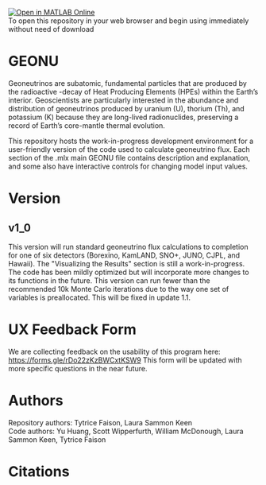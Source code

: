 [![Open in MATLAB Online](https://www.mathworks.com/images/responsive/global/open-in-matlab-online.svg)](https://matlab.mathworks.com/open/github/v1?repo=LSKgeo/GEONU&file=GeoneutrinoFluxCalculations.prj) \
To open this repository in your web browser and begin using immediately without need of download

# GEONU
Geoneutrinos are subatomic, fundamental particles that are produced by the radioactive -decay of Heat Producing Elements (HPEs) within the Earth’s interior. Geoscientists are particularly interested in the abundance and distribution of geoneutrinos produced by uranium (U), thorium (Th), and potassium (K) because they are long-lived radionuclides, preserving a record of Earth’s core-mantle thermal evolution.

This repository hosts the work-in-progress development environment for a user-friendly version of the code used to calculate geoneutrino flux. Each section of the .mlx main GEONU file contains description and explanation, and some also have interactive controls for changing model input values.

# Version
## v1_0
This version will run standard geoneutrino flux calculations to completion for one of six detectors (Borexino, KamLAND, SNO+, JUNO, CJPL, and Hawaii). The "Visualizing the Results" section is still a work-in-progress. The code has been mildly optimized but will incorporate more changes to its functions in the future. This version can run fewer than the recommended 10k Monte Carlo iterations due to the way one set of variables is preallocated. This will be fixed in update 1.1.

# UX Feedback Form
We are collecting feedback on the usability of this program here: https://forms.gle/rDo22zKzBWCxtKSW9
This form will be updated with more specific questions in the near future.

# Authors
Repository authors: Tytrice Faison, Laura Sammon Keen\
Code authors: Yu Huang, Scott Wipperfurth, William McDonough, Laura Sammon Keen, Tytrice Faison

# Citations
